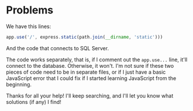 # Problems 

We have this lines: 

```js
app.use('/', express.static(path.join(__dirname, 'static')))
```
And the code that connects to SQL Server. 

The code works separately, that is, if I comment out the `app.use...` line, it'll connect to the database. Otherwise, it won't. I'm not sure if these two pieces of code need to be in separate files, or if I just have a basic JavaScript error that I could fix if I started learning JavaScript from the beginning. 

Thanks for all your help! I'll keep searching, and I'll let you know what solutions (if any) I find! 
